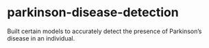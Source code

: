 # parkinson-disease-detection
Built certain models to accurately detect the presence of Parkinson’s disease in an individual.
